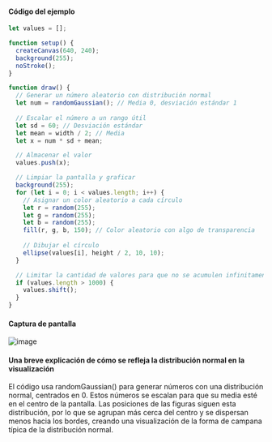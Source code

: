 #### Código del ejemplo
```js
let values = [];

function setup() {
  createCanvas(640, 240);
  background(255);
  noStroke();
}

function draw() {
  // Generar un número aleatorio con distribución normal
  let num = randomGaussian(); // Media 0, desviación estándar 1
  
  // Escalar el número a un rango útil
  let sd = 60; // Desviación estándar
  let mean = width / 2; // Media
  let x = num * sd + mean;

  // Almacenar el valor
  values.push(x);

  // Limpiar la pantalla y graficar
  background(255);
  for (let i = 0; i < values.length; i++) {
    // Asignar un color aleatorio a cada círculo
    let r = random(255);
    let g = random(255);
    let b = random(255);
    fill(r, g, b, 150); // Color aleatorio con algo de transparencia
    
    // Dibujar el círculo
    ellipse(values[i], height / 2, 10, 10);
  }

  // Limitar la cantidad de valores para que no se acumulen infinitamente
  if (values.length > 1000) {
    values.shift();
  }
}
```
#### Captura de pantalla

![image](https://github.com/user-attachments/assets/e64c9d09-4a96-4d67-8837-016925e85b71)

#### Una breve explicación de cómo se refleja la distribución normal en la visualización

El código usa randomGaussian() para generar números con una distribución normal, centrados en 0. Estos números se escalan para que su media esté en el centro de la pantalla. Las posiciones de las figuras siguen esta distribución, por lo que se agrupan más cerca del centro y se dispersan menos hacia los bordes, creando una visualización de la forma de campana típica de la distribución normal.

